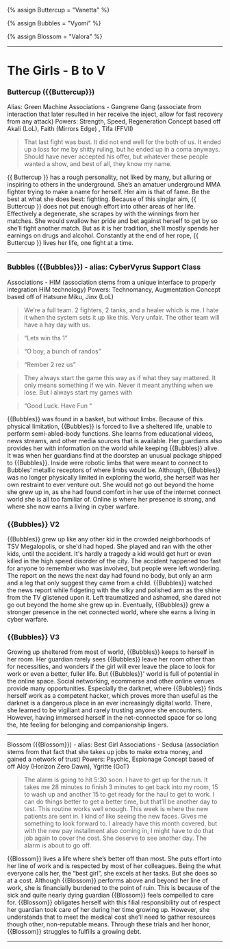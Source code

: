 
{% assign Buttercup =  "Vanetta" %}

{% assign Bubbles =  "Vyomi" %}

{% assign Blossom =  "Valora" %}


***

# The Girls - B to V
### Buttercup ({{Buttercup}})  
Alias: Green Machine
Associations - Gangrene Gang (associate from interaction that later resulted in her receive the inject, allow for fast recovery from any attack)
Powers: Strength, Speed, Regeneration
Concept based off Akali (LoL), Faith (Mirrors Edge) , Tifa (FFVII) 

> That last fight was bust. It did not end well for the both of us. It ended up a loss for me by shitty ruling, but he ended up in a coma anyways. Should have never accepted his offer, but whatever these people wanted a show, and best of all, they know my name.

{{ Buttercup }} has a rough personality, not liked by many, but alluring or inspiring to others in the underground. She’s an amatuer underground MMA fighter trying to make a name for herself. Her aim is that of fame. Be the best at what she does best: fighting. Because of this singlar aim, {{ Buttercup }} does not put enough effort into other areas of her life. Effectively a degenerate, she scrapes by with the winnings from her matches. She would swallow her pride and bet against herself to get by so she’ll fight another match. But as it is her tradition, she’ll mostly spends her earnings on drugs and alcohol. Constantly at the end of her rope, {{ Buttercup }} lives her life, one fight at a time.

***

### Bubbles ({{Bubbles}}) - alias: CyberVyrus Support Class
Associations - HIM (association stems from a unique interface to properly integration HIM technology)
Powers: Technomancy, Augmentation 
Concept based off of Hatsune Miku, Jinx (LoL)

>We’re a full team. 2 fighters, 2 tanks, and a healer which is me. I hate it when the system sets it up like this. Very unfair. The other team will have a hay day with us.

>“Lets win ths 1”

>“O boy, a bunch of randos”

>“Rember 2 rez us”

> They always start the game this way as if what they say mattered. It only means something if we win. Never it meant anything when we lose. But I always start my games with 

>“Good Luck. Have Fun “

{{Bubbles}} was found in a basket, but without limbs. Because of this physical limitation, {{Bubbles}} is forced to live a sheltered life, unable to perform semi-abled-body functions. She learns from educational videos, news streams, and other media sources that is available. Her guardians also provides her with information on the world while keeping {{Bubbles}} alive. It was when her guardians find at the doorstep an unusual package shipped to {{Bubbles}}. Inside were robotic limbs that were meant to connect to Bubbles’ metallic receptors of where limbs would be. Although, {{Bubbles}} was no longer physically limited in exploring the world, she herself was  her own restraint to ever venture out. She would not go out beyond the home she grew up in, as she had found comfort in her use of the internet connect world she is all too familiar of. Online is where her presence is strong, and where she now earns a living in cyber warfare. 

### {{Bubbles}} V2

{{Bubbles}} grew up like any other kid in the crowded neighborhoods of TSV Megalopolis, or she'd had hoped. She played and ran with the other kids, until the accident. It's hardly a tragedy a kid would get hurt or even killed in the high speed disorder of the city. The accident happened too fast for anyone to remember who was involved, but people were left wondering. The report on the news the next day had found no body, but only an arm and a leg that only suggest they came from a child. {{Bubbles}} watched the news report while fidgeting with the silky and polished arm as the shine from the TV glistened upon it. Left traumatized and ashamed, she dared not go out beyond the home she grew up in. Eventually, {{Bubbles}} grew a stronger presence in the net connected world, where she earns a living in cyber warfare.

### {{Bubbles}} V3

Growing up sheltered from most of world, {{Bubbles}} keeps to herself in her room. Her guardian rarely sees {{Bubbles}} leave her room other than for necessities, and wonders if the girl will ever leave the place to look for work or even a better, fuller life. But {{Bubbles}}' world is full of potential in the online space. Social networking, ecommerse and other online venues provide many opportunities. Especially the darknet, where {{Bubbles}} finds herself work as a competent hacker, which proves more than useful as the darknet is a dangerous place in an ever increasingly digital world. There, she learned to be vigiliant and rarely trusting anyone she encounters. However, having immersed herself in the net-connected space for so long the, hte feeling for belonging  and companionship lingers.

***

Blossom ({{Blossom}}) - alias: Best Girl 
Associations - Sedusa (association stems from that fact that she takes up jobs to make extra money, and gained a network of trust)
Powers: Psychic, Espionage
Concept based of off Aloy (Horizon Zero Dawn), Ygritte (GoT)

> The alarm is going to hit 5:30 soon. I have to get up for the run. It takes me 28 minutes to finish 3 minutes to get back into my room, 15 to wash up and another 15 to get ready for the haul to get to work. I can do things better to get a better time, but that’ll be another day to test. This routine works well enough. This week is where the new patients are sent in. I kind of like seeing the new faces. Gives me something to look forward to. I already have this month covered, but with the new pay installment also coming in, I might have to do that job again to cover the cost. She deserve to see another day. The alarm is about to go off. 

{{Blossom}} lives a life where she’s better off than most. She puts effort into her line of work and is respected by most of her colleagues. Being the what everyone calls her, the “best girl”, she excels at her tasks. But she does so at a cost. Although {{Blossom}} performs above and beyond her line of work, she is financially burdened to the point of ruin. This is because of the sick and quite nearly dying guardian {{Blossom}} feels compelled to care for. {{Blossom}} obligates herself with this filial responsibility out of respect her guardian took care of her during her time growing up. However, she understands that to meet the medical cost she’ll need to gather resources though other, non-reputable means. Through these trials and her honor, {{Blossom}} struggles to fulfills a growing debt. 

***
